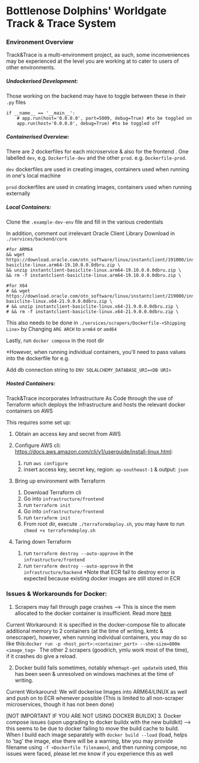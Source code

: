 # Bottlenose Dolphins' Worldgate Track & Trace System

### Environment Overview

Track&Trace is a multi-environment project, as such, some inconveniences may be experienced at the level you are working at to cater to users of other environments. 

##### Undockerised Development:

Those working on the backend may have to toggle between these in their ```.py``` files

```
if __name__ == '__main__':
    # app.run(host='0.0.0.0', port=5009, debug=True) #to be toggled on
    app.run(host='0.0.0.0', debug=True) #to be toggled off
```

##### Containerised Overview:

There are 2 dockerfiles for each microservice & also for the frontend . 
One labelled ```dev```, e.g. ```Dockerfile-dev``` and the other ```prod```. e.g. ```Dockerfile-prod```.

```dev``` dockerfiles are used in creating images, containers used when running in one's local machine

```prod``` dockerfiles are used in creating images, containers used when running externally

##### Local Containers:

Clone the ```.example-dev-env``` file and fill in the various credentials

In addition, comment out irrelevant Oracle Client Library Download in ```./services/backend/core```

```
#for ARM64
&& wget https://download.oracle.com/otn_software/linux/instantclient/191000/instantclient-basiclite-linux.arm64-19.10.0.0.0dbru.zip \
&& unzip instantclient-basiclite-linux.arm64-19.10.0.0.0dbru.zip \
&& rm -f instantclient-basiclite-linux.arm64-19.10.0.0.0dbru.zip \

#for X64
# && wget https://download.oracle.com/otn_software/linux/instantclient/219000/instantclient-basiclite-linux.x64-21.9.0.0.0dbru.zip \
# && unzip instantclient-basiclite-linux.x64-21.9.0.0.0dbru.zip \
# && rm -f instantclient-basiclite-linux.x64-21.9.0.0.0dbru.zip \

```

This also needs to be done in ```./services/scrapers/Dockerfile-<Shipping Line>``` by Changing ```ARG ARCH``` to ```arm64``` or ```amd64```

Lastly, run ```docker compose``` in the root dir



*However, when running individual containers, you'll need to pass values into the dockerfile for e.g.

Add db connection string to ```ENV SQLALCHEMY_DATABASE_URI=<DB URI>```


##### Hosted Containers:

Track&Trace incorporates Infrastructure As Code through the use of Terraform which deploys the Infrastructure and hosts the relevant docker containers on AWS


This requires some set up:

1. Obtain an access key and secret from AWS 

2. Configure AWS cli: https://docs.aws.amazon.com/cli/v1/userguide/install-linux.html: 

      1. run ```aws configure```
      2. insert access key, secret key, region: ```ap-southeast-1``` & output: ```json```

3. Bring up environment with Terraform 

      1. Download Terraform cli
      2. Go into ```infrastructure/frontend```
      3. run ```terraform init```
      4. Go into ```infrastructure/frontend```
      5. run ```terraform init```
      6. From root dir, execute ```./terraformdeploy.sh```, you may have to run ```chmod +x terraformdeploy.sh```

4. Taring down Terraform 

      1. run ```terraform destroy --auto-approve``` in the ```infrastructure/frontend```
      2. run ```terraform destroy --auto-approve``` in the ```infrastructure/backend```
      *Note that ECR fail to destroy error is expected because existing docker images are still stored in ECR


### Issues & Workarounds for Docker:

1. Scrapers may fail through page crashes --> This is since the mem allocated to the docker container is insufficient. Read more [here](https://www.roelpeters.be/solve-selenium-error-session-deleted-because-of-page-crash/) 

Current Workaround: it is specified in the docker-compose file to allocate additional memory to 2 containers (at the time of writing, kmtc & onescraper), however, when running individual containers, you may do so like this:```docker run -p <host_port>:<container_port> --shm-size=800m <image_tag> ```
The other 2 scrapers (goodrich, ymlu work most of the time), if it crashes do give a reload.

2. Docker build fails sometimes, notably when```apt-get update```is used, this has been seen & unresolved on windows machines at the time of writing. 

Current Workaround: We will dockerise Images into  ARM64/LINUX as well and push on to ECR whenever possible (This is limited to all non-scraper microservices, though it has not been done)

[NOT IMPORTANT IF YOU ARE NOT USING DOCKER BUILDX]
3. Docker compose issues (upon upgrading to docker buildx with the new buildkit) --> this seems to be due to docker failing to move the build cache to build. When I build each image separately with ```docker build --load``` (load, helps to 'tag' the image, else there will be a warning, btw you may provide filename using ```-f <Dockerfile filename>```), and then running compose, no issues were faced, please let me know if you experience this as well
